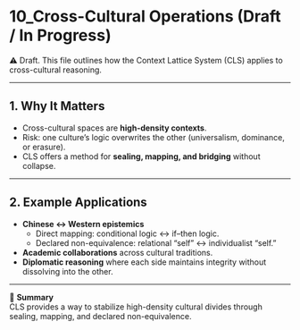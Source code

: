 # 10_Cross-Cultural Operations (Draft / In Progress)

⚠️ Draft. This file outlines how the Context Lattice System (CLS) applies to cross-cultural reasoning.

---

## 1. Why It Matters
- Cross-cultural spaces are **high-density contexts**.  
- Risk: one culture’s logic overwrites the other (universalism, dominance, or erasure).  
- CLS offers a method for **sealing, mapping, and bridging** without collapse.

---

## 2. Example Applications
- **Chinese ↔ Western epistemics**  
  - Direct mapping: conditional logic ↔ if–then logic.  
  - Declared non-equivalence: relational “self” ↔ individualist “self.”  
- **Academic collaborations** across cultural traditions.  
- **Diplomatic reasoning** where each side maintains integrity without dissolving into the other.

---

📌 **Summary**  
CLS provides a way to stabilize high-density cultural divides through sealing, mapping, and declared non-equivalence.

